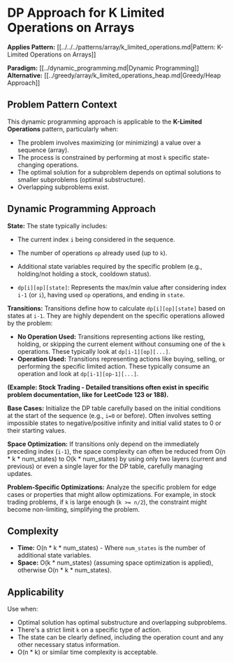 # DP Approach for K Limited Operations on Arrays

**Applies Pattern:** [[../../../patterns/array/k_limited_operations.md|Pattern: K-Limited Operations on Arrays]]

**Paradigm:** [[../dynamic_programming.md|Dynamic Programming]]
**Alternative:** [[../greedy/array/k_limited_operations_heap.md|Greedy/Heap Approach]]

## Problem Pattern Context

This dynamic programming approach is applicable to the **K-Limited Operations** pattern, particularly when:
*   The problem involves maximizing (or minimizing) a value over a sequence (array).
*   The process is constrained by performing at most `k` specific state-changing operations.
*   The optimal solution for a subproblem depends on optimal solutions to smaller subproblems (optimal substructure).
*   Overlapping subproblems exist.

## Dynamic Programming Approach

**State:**
The state typically includes:
*   The current index `i` being considered in the sequence.
*   The number of operations `op` already used (up to `k`).
*   Additional state variables required by the specific problem (e.g., holding/not holding a stock, cooldown status).

*   `dp[i][op][state]`: Represents the max/min value after considering index `i-1` (or `i`), having used `op` operations, and ending in `state`.

**Transitions:**
Transitions define how to calculate `dp[i][op][state]` based on states at `i-1`. They are highly dependent on the specific operations allowed by the problem:
*   **No Operation Used:** Transitions representing actions like resting, holding, or skipping the current element without consuming one of the `k` operations. These typically look at `dp[i-1][op][...]`.
*   **Operation Used:** Transitions representing actions like buying, selling, or performing the specific limited action. These typically consume an operation and look at `dp[i-1][op-1][...]`.

**(Example: Stock Trading - Detailed transitions often exist in specific problem documentation, like for LeetCode 123 or 188).**

**Base Cases:**
Initialize the DP table carefully based on the initial conditions at the start of the sequence (e.g., `i=0` or before). Often involves setting impossible states to negative/positive infinity and initial valid states to 0 or their starting values.

**Space Optimization:**
If transitions only depend on the immediately preceding index (`i-1`), the space complexity can often be reduced from O(n * k * num_states) to O(k * num_states) by using only two layers (current and previous) or even a single layer for the DP table, carefully managing updates.

**Problem-Specific Optimizations:**
Analyze the specific problem for edge cases or properties that might allow optimizations. For example, in stock trading problems, if `k` is large enough (`k >= n/2`), the constraint might become non-limiting, simplifying the problem.

## Complexity
*   **Time:** O(n * k * num_states) - Where `num_states` is the number of additional state variables.
*   **Space:** O(k * num_states) (assuming space optimization is applied), otherwise O(n * k * num_states).

## Applicability
Use when:
*   Optimal solution has optimal substructure and overlapping subproblems.
*   There's a strict limit `k` on a specific type of action.
*   The state can be clearly defined, including the operation count and any other necessary status information.
*   O(n * k) or similar time complexity is acceptable. 